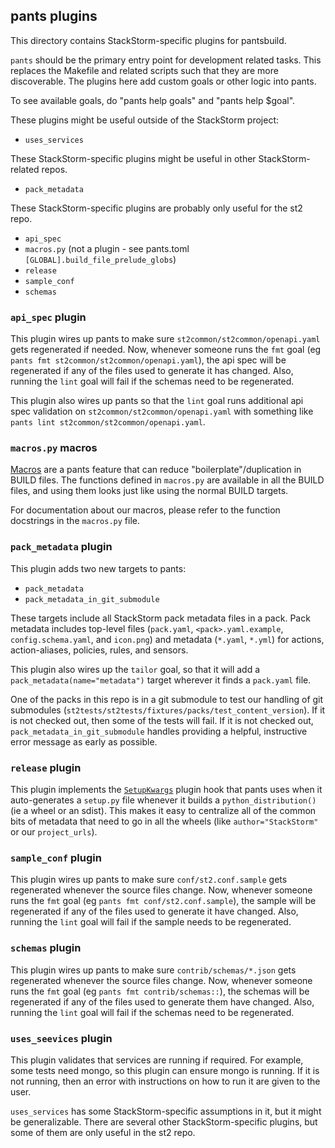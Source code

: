 ## pants plugins

This directory contains StackStorm-specific plugins for pantsbuild.

`pants` should be the primary entry point for development related tasks.
This replaces the Makefile and related scripts such that they are more discoverable.
The plugins here add custom goals or other logic into pants.

To see available goals, do "pants help goals" and "pants help $goal".

These plugins might be useful outside of the StackStorm project:
- `uses_services`

These StackStorm-specific plugins might be useful in other StackStorm-related repos.
- `pack_metadata`

These StackStorm-specific plugins are probably only useful for the st2 repo.
- `api_spec`
- `macros.py` (not a plugin - see pants.toml `[GLOBAL].build_file_prelude_globs`)
- `release`
- `sample_conf`
- `schemas`

### `api_spec` plugin

This plugin wires up pants to make sure `st2common/st2common/openapi.yaml`
gets regenerated if needed. Now, whenever someone runs the `fmt` goal
(eg `pants fmt st2common/st2common/openapi.yaml`), the api spec will
be regenerated if any of the files used to generate it has changed.
Also, running the `lint` goal will fail if the schemas need to be
regenerated.

This plugin also wires up pants so that the `lint` goal runs additional
api spec validation on `st2common/st2common/openapi.yaml` with something
like `pants lint st2common/st2common/openapi.yaml`.

### `macros.py` macros

[Macros](https://www.pantsbuild.org/docs/macros) are a pants feature
that can reduce "boilerplate"/duplication in BUILD files. The functions
defined in `macros.py` are available in all the BUILD files, and using
them looks just like using the normal BUILD targets.

For documentation about our macros, please refer to the function docstrings
in the `macros.py` file.

### `pack_metadata` plugin

This plugin adds two new targets to pants:
- `pack_metadata`
- `pack_metadata_in_git_submodule`

These targets include all StackStorm pack metadata files in a pack.
Pack metadata includes top-level files (`pack.yaml`, `<pack>.yaml.example`,
`config.schema.yaml`, and `icon.png`) and metadata (`*.yaml`, `*.yml`)
for actions, action-aliases, policies, rules, and sensors.

This plugin also wires up the `tailor` goal, so that it will add a
`pack_metadata(name="metadata")` target wherever it finds a `pack.yaml` file.

One of the packs in this repo is in a git submodule to test our handling
of git submodules (`st2tests/st2tests/fixtures/packs/test_content_version`).
If it is not checked out, then some of the tests will fail.
If it is not checked out, `pack_metadata_in_git_submodule` handles providing
a helpful, instructive error message as early as possible.

### `release` plugin

This plugin implements the [`SetupKwargs`](https://www.pantsbuild.org/docs/plugins-setup-py)
plugin hook that pants uses when it auto-generates a `setup.py` file whenever
it builds a `python_distribution()` (ie a wheel or an sdist). This makes it
easy to centralize all of the common bits of metadata that need to go in all
the wheels (like `author="StackStorm"` or our `project_urls`).

### `sample_conf` plugin

This plugin wires up pants to make sure `conf/st2.conf.sample` gets
regenerated whenever the source files change. Now, whenever someone runs
the `fmt` goal (eg `pants fmt conf/st2.conf.sample`), the sample will
be regenerated if any of the files used to generate it have changed.
Also, running the `lint` goal will fail if the sample needs to be
regenerated.

### `schemas` plugin

This plugin wires up pants to make sure `contrib/schemas/*.json` gets
regenerated whenever the source files change. Now, whenever someone runs
the `fmt` goal (eg `pants fmt contrib/schemas::`), the schemas will
be regenerated if any of the files used to generate them have changed.
Also, running the `lint` goal will fail if the schemas need to be
regenerated.

### `uses_seevices` plugin

This plugin validates that services are running if required. For example, some tests
need mongo, so this plugin can ensure mongo is running. If it is not running, then
an error with instructions on how to run it are given to the user.

`uses_services` has some StackStorm-specific assumptions in it, but it might be
generalizable. There are several other StackStorm-specific plugins, but some of
them are only useful in the st2 repo.
